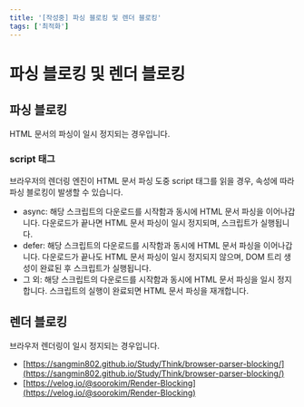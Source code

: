 ```yaml
---
title: '[작성중] 파싱 블로킹 및 렌더 블로킹'
tags: ['최적화']
---
```


# 파싱 블로킹 및 렌더 블로킹

## 파싱 블로킹

HTML 문서의 파싱이 일시 정지되는 경우입니다.

### script 태그

브라우저의 렌더링 엔진이 HTML 문서 파싱 도중 script 태그를 읽을 경우, 속성에 따라 파싱 블로킹이 발생할 수 있습니다.

* async: 해당 스크립트의 다운로드를 시작함과 동시에 HTML 문서 파싱을 이어나갑니다. 다운로드가 끝나면 HTML 문서 파싱이 일시 정지되며, 스크립트가 실행됩니다.
* defer: 해당 스크립트의 다운로드를 시작함과 동시에 HTML 문서 파싱을 이어나갑니다. 다운로드가 끝나도 HTML 문서 파싱이 일시 정지되지 않으며, DOM 트리 생성이 완료된 후 스크립트가 실행됩니다.
* 그 외: 해당 스크립트의 다운로드를 시작함과 동시에 HTML 문서 파싱을 일시 정지합니다. 스크립트의 실행이 완료되면 HTML 문서 파싱을 재개합니다.

## 렌더 블로킹

브라우저 렌더링이 일시 정지되는 경우입니다.

* [https://sangmin802.github.io/Study/Think/browser-parser-blocking/](https://sangmin802.github.io/Study/Think/browser-parser-blocking/)
* [https://velog.io/@soorokim/Render-Blocking](https://velog.io/@soorokim/Render-Blocking)
